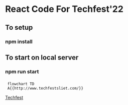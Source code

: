 # React Code For Techfest'22

## To setup
### npm install

## To start on local server
### npm run start


### 

```mermaid
 flowchart TD
 A{{http://www.techfestsliet.com/}}

```

[Techfest](http://www.techfestsliet.com/)
